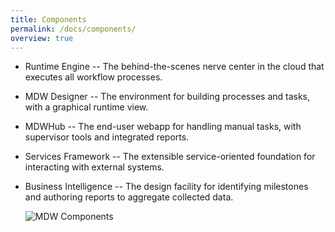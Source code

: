 ```yaml
---
title: Components
permalink: /docs/components/
overview: true
---
```


 - Runtime Engine 
 -- The behind-the-scenes nerve center in the cloud that executes all workflow processes.   
 - MDW Designer 
 -- The environment for building processes and tasks, with a graphical runtime view.  
 - MDWHub 
 -- The end-user webapp for handling manual tasks, with supervisor tools and integrated reports. 
 - Services Framework 
 -- The extensible service-oriented foundation for interacting with external systems. 
 - Business Intelligence 
 -- The design facility for identifying milestones and authoring reports to aggregate collected data.

    ![MDW Components](../../img/MdwComponents.png)
